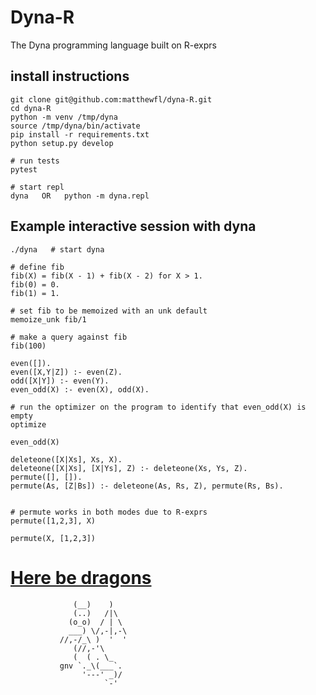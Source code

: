 # Dyna-R

The Dyna programming language built on R-exprs

## install instructions
```
git clone git@github.com:matthewfl/dyna-R.git
cd dyna-R
python -m venv /tmp/dyna
source /tmp/dyna/bin/activate
pip install -r requirements.txt
python setup.py develop

# run tests
pytest

# start repl
dyna   OR   python -m dyna.repl
```


## Example interactive session with dyna
```
./dyna   # start dyna

# define fib
fib(X) = fib(X - 1) + fib(X - 2) for X > 1.
fib(0) = 0.
fib(1) = 1.

# set fib to be memoized with an unk default
memoize_unk fib/1

# make a query against fib
fib(100)

```


```
even([]).
even([X,Y|Z]) :- even(Z).
odd([X|Y]) :- even(Y).
even_odd(X) :- even(X), odd(X).

# run the optimizer on the program to identify that even_odd(X) is empty
optimize

even_odd(X)
```


```
deleteone([X|Xs], Xs, X).
deleteone([X|Xs], [X|Ys], Z) :- deleteone(Xs, Ys, Z).
permute([], []).
permute(As, [Z|Bs]) :- deleteone(As, Rs, Z), permute(Rs, Bs).


# permute works in both modes due to R-exprs
permute([1,2,3], X)

permute(X, [1,2,3])
```


# [Here be dragons](https://en.wikipedia.org/wiki/Here_be_dragons)

```
              (__)    )
              (..)   /|\
             (o_o)  / | \
             ___) \/,-|,-\
           //,-/_\ )  '  '
              (//,-'\
              (  ( . \_
           gnv `._\(___`.
                '---' _)/
                     `-'
```
